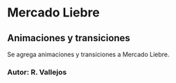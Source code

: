 # Mercado Liebre

## Animaciones y transiciones

Se agrega animaciones y transiciones a Mercado Liebre.

### Autor: R. Vallejos